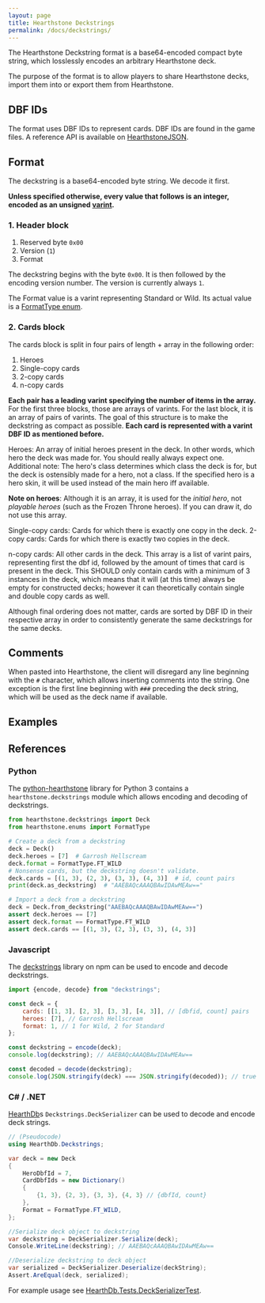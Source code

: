 ```yaml
---
layout: page
title: Hearthstone Deckstrings
permalink: /docs/deckstrings/
---
```


The Hearthstone Deckstring format is a base64-encoded compact byte string, which
losslessly encodes an arbitrary Hearthstone deck.

The purpose of the format is to allow players to share Hearthstone decks, import
them into or export them from Hearthstone.


## DBF IDs

The format uses DBF IDs to represent cards. DBF IDs are found in the game files.
A reference API is available on [HearthstoneJSON](https://hearthstonejson.com).


## Format

The deckstring is a base64-encoded byte string. We decode it first.

**Unless specified otherwise, every value that follows is an integer, encoded as
an unsigned [varint](https://en.wikipedia.org/wiki/Variable-length_quantity).**


### 1. Header block

1. Reserved byte `0x00`
2. Version (`1`)
3. Format

The deckstring begins with the byte `0x00`. It is then followed by the encoding
version number. The version is currently always `1`.

The Format value is a varint representing Standard or Wild. Its actual value is a
[FormatType enum](https://github.com/HearthSim/python-hearthstone/blob/master/hearthstone/enums.py).

### 2. Cards block

The cards block is split in four pairs of length + array in the following order:

1. Heroes
2. Single-copy cards
3. 2-copy cards
4. n-copy cards

**Each pair has a leading varint specifying the number of items in the array.**
For the first three blocks, those are arrays of varints. For the last block, it
is an array of pairs of varints. The goal of this structure is to make the
deckstring as compact as possible.
**Each card is represented with a varint DBF ID as mentioned before.**

Heroes: An array of initial heroes present in the deck. In other words, which hero
the deck was made for. You should really always expect one.
Additional note: The hero's class determines which class the deck is for, but the
deck is ostensibly made for a hero, not a class. If the specified hero is a hero
skin, it will be used instead of the main hero iff available.

**Note on heroes**: Although it is an array, it is used for the *initial hero*,
not *playable heroes* (such as the Frozen Throne heroes). If you can draw it, do
not use this array.

Single-copy cards: Cards for which there is exactly one copy in the deck.
2-copy cards: Cards for which there is exactly two copies in the deck.

n-copy cards: All other cards in the deck. This array is a list of varint pairs,
representing first the dbf id, followed by the amount of times that card is
present in the deck. This SHOULD only contain cards with a minimum of 3 instances
in the deck, which means that it will (at this time) always be empty for
constructed decks; however it can theoretically contain single and double copy
cards as well.

Although final ordering does not matter, cards are sorted by DBF ID in their
respective array in order to consistently generate the same deckstrings for the
same decks.

## Comments

When pasted into Hearthstone, the client will disregard any line beginning with
the `#` character, which allows inserting comments into the string.
One exception is the first line beginning with `###` preceding the deck string,
which will be used as the deck name if available.


## Examples


## References

### Python

The [python-hearthstone](https://github.com/hearthsim/python-hearthstone) library
for Python 3 contains a `hearthstone.deckstrings` module which allows encoding
and decoding of deckstrings.

```py
from hearthstone.deckstrings import Deck
from hearthstone.enums import FormatType

# Create a deck from a deckstring
deck = Deck()
deck.heroes = [7]  # Garrosh Hellscream
deck.format = FormatType.FT_WILD
# Nonsense cards, but the deckstring doesn't validate.
deck.cards = [(1, 3), (2, 3), (3, 3), (4, 3)]  # id, count pairs
print(deck.as_deckstring)  # "AAEBAQcAAAQBAwIDAwMEAw=="

# Import a deck from a deckstring
deck = Deck.from_deckstring("AAEBAQcAAAQBAwIDAwMEAw==")
assert deck.heroes == [7]
assert deck.format == FormatType.FT_WILD
assert deck.cards == [(1, 3), (2, 3), (3, 3), (4, 3)]
```

### Javascript

The [deckstrings](https://github.com/hearthsim/npm-deckstrings) library on npm
can be used to encode and decode deckstrings.

```javascript
import {encode, decode} from "deckstrings";

const deck = {
	cards: [[1, 3], [2, 3], [3, 3], [4, 3]], // [dbfid, count] pairs
	heroes: [7], // Garrosh Hellscream
	format: 1, // 1 for Wild, 2 for Standard
};

const deckstring = encode(deck);
console.log(deckstring); // AAEBAQcAAAQBAwIDAwMEAw==

const decoded = decode(deckstring);
console.log(JSON.stringify(deck) === JSON.stringify(decoded)); // true
```

### C# / .NET

[HearthDb](https://github.com/HearthSim/HearthDb)s `Deckstrings.DeckSerializer`
can be used to decode and encode deck strings.

```csharp
// (Pseudocode)
using HearthDb.Deckstrings;

var deck = new Deck
{
	HeroDbfId = 7,
	CardDbfIds = new Dictionary()
	{
		{1, 3}, {2, 3}, {3, 3}, {4, 3} // {dbfId, count}
	},
	Format = FormatType.FT_WILD,
};

//Serialize deck object to deckstring
var deckstring = DeckSerializer.Serialize(deck);
Console.WriteLine(deckstring); // AAEBAQcAAAQBAwIDAwMEAw==

//Deserialize deckstring to deck object
var serialized = DeckSerializer.Deserialize(deckString);
Assert.AreEqual(deck, serialized);
```

For example usage see [HearthDb.Tests.DeckSerializerTest](https://github.com/HearthSim/HearthDb/blob/master/HearthDb.Tests/DeckSerializerTest.cs).
